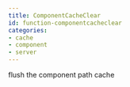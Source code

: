 ```yaml
---
title: ComponentCacheClear
id: function-componentcacheclear
categories:
- cache
- component
- server
---
```


flush the component path cache
